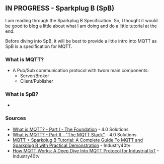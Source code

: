 ## IN PROGRESS - Sparkplug B (SpB)
I am reading through the Sparkplug B Specification. So, I thought it would be good to blog a little about what I am doing and do a little tutorial at the end.

Before diving into SpB, it will be best to provide a little intro into MQTT as SpB is a specification for MQTT.

### What is MQTT?
- A Pub/Sub communication protocol with twom main components:
  - Server/Broker
  - Client/Publisher

### What is SpB? 
- 

### Sources
- [What is MQTT? - Part I - The Foundation](https://youtu.be/KAYNg7meAdo) - 4.0 Solutions
- [What is MQTT? - Part II - "The MQTT Stack"](https://www.youtube.com/watch?v=epx1Y5p4jtU) - 4.0 Solutions
- [MQTT + Sparkplug B Tutorial: A Complete Guide To MQTT and Sparkplug B with Practical Demonstration](https://youtu.be/eIp3FdQYFnQ) - Industry40tv
- [How MQTT Works: A Deep Dive Into MQTT Protocol for Industrial IoT](https://youtu.be/kIZkMBexqjE) - Industry40tv
